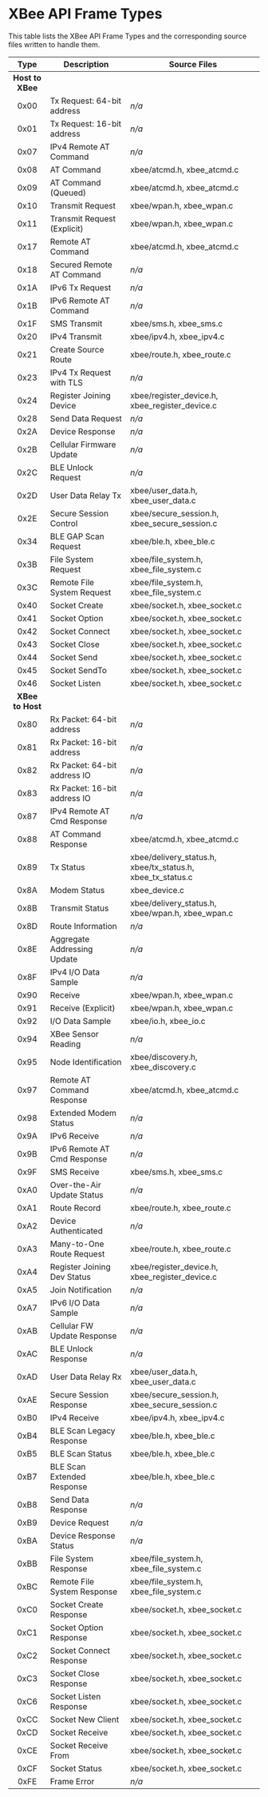 XBee API Frame Types
====================

This table lists the XBee API Frame Types and the corresponding source
files written to handle them.

| Type | Description                 | Source Files
|:----:|-----------------------------|--------------
|             **Host to XBee**       |||
| 0x00 | Tx Request: 64-bit address  | *n/a*
| 0x01 | Tx Request: 16-bit address  | *n/a*
| 0x07 | IPv4 Remote AT Command      | *n/a*
| 0x08 | AT Command                  | xbee/atcmd.h, xbee_atcmd.c
| 0x09 | AT Command (Queued)         | xbee/atcmd.h, xbee_atcmd.c
| 0x10 | Transmit Request            | xbee/wpan.h, xbee_wpan.c
| 0x11 | Transmit Request (Explicit) | xbee/wpan.h, xbee_wpan.c
| 0x17 | Remote AT Command           | xbee/atcmd.h, xbee_atcmd.c
| 0x18 | Secured Remote AT Command   | *n/a*
| 0x1A | IPv6 Tx Request             | *n/a*
| 0x1B | IPv6 Remote AT Command      | *n/a*
| 0x1F | SMS Transmit                | xbee/sms.h, xbee_sms.c
| 0x20 | IPv4 Transmit               | xbee/ipv4.h, xbee_ipv4.c
| 0x21 | Create Source Route         | xbee/route.h, xbee_route.c
| 0x23 | IPv4 Tx Request with TLS    | *n/a*
| 0x24 | Register Joining Device     | xbee/register_device.h, xbee_register_device.c
| 0x28 | Send Data Request           | *n/a*
| 0x2A | Device Response             | *n/a*
| 0x2B | Cellular Firmware Update    | *n/a*
| 0x2C | BLE Unlock Request          | *n/a*
| 0x2D | User Data Relay Tx          | xbee/user_data.h, xbee_user_data.c
| 0x2E | Secure Session Control      | xbee/secure_session.h, xbee_secure_session.c
| 0x34 | BLE GAP Scan Request        | xbee/ble.h, xbee_ble.c
| 0x3B | File System Request         | xbee/file_system.h, xbee_file_system.c
| 0x3C | Remote File System Request  | xbee/file_system.h, xbee_file_system.c
| 0x40 | Socket Create               | xbee/socket.h, xbee_socket.c
| 0x41 | Socket Option               | xbee/socket.h, xbee_socket.c
| 0x42 | Socket Connect              | xbee/socket.h, xbee_socket.c
| 0x43 | Socket Close                | xbee/socket.h, xbee_socket.c
| 0x44 | Socket Send                 | xbee/socket.h, xbee_socket.c
| 0x45 | Socket SendTo               | xbee/socket.h, xbee_socket.c
| 0x46 | Socket Listen               | xbee/socket.h, xbee_socket.c
|             **XBee to Host**       |||
| 0x80 | Rx Packet: 64-bit address   | *n/a*
| 0x81 | Rx Packet: 16-bit address   | *n/a*
| 0x82 | Rx Packet: 64-bit address IO| *n/a*
| 0x83 | Rx Packet: 16-bit address IO| *n/a*
| 0x87 | IPv4 Remote AT Cmd Response | *n/a*
| 0x88 | AT Command Response         | xbee/atcmd.h, xbee_atcmd.c
| 0x89 | Tx Status                   | xbee/delivery_status.h, xbee/tx_status.h, xbee_tx_status.c
| 0x8A | Modem Status                | xbee_device.c
| 0x8B | Transmit Status             | xbee/delivery_status.h, xbee/wpan.h, xbee_wpan.c
| 0x8D | Route Information           | *n/a*
| 0x8E | Aggregate Addressing Update | *n/a*
| 0x8F | IPv4 I/O Data Sample        | *n/a*
| 0x90 | Receive                     | xbee/wpan.h, xbee_wpan.c
| 0x91 | Receive (Explicit)          | xbee/wpan.h, xbee_wpan.c
| 0x92 | I/O Data Sample             | xbee/io.h, xbee_io.c
| 0x94 | XBee Sensor Reading         | *n/a*
| 0x95 | Node Identification         | xbee/discovery.h, xbee_discovery.c
| 0x97 | Remote AT Command Response  | xbee/atcmd.h, xbee_atcmd.c
| 0x98 | Extended Modem Status       | *n/a*
| 0x9A | IPv6 Receive                | *n/a*
| 0x9B | IPv6 Remote AT Cmd Response | *n/a*
| 0x9F | SMS Receive                 | xbee/sms.h, xbee_sms.c
| 0xA0 | Over-the-Air Update Status  | *n/a*
| 0xA1 | Route Record                | xbee/route.h, xbee_route.c
| 0xA2 | Device Authenticated        | *n/a*
| 0xA3 | Many-to-One Route Request   | xbee/route.h, xbee_route.c
| 0xA4 | Register Joining Dev Status | xbee/register_device.h, xbee_register_device.c
| 0xA5 | Join Notification           | *n/a*
| 0xA7 | IPv6 I/O Data Sample        | *n/a*
| 0xAB | Cellular FW Update Response | *n/a*
| 0xAC | BLE Unlock Response         | *n/a*
| 0xAD | User Data Relay Rx          | xbee/user_data.h, xbee_user_data.c
| 0xAE | Secure Session Response     | xbee/secure_session.h, xbee_secure_session.c
| 0xB0 | IPv4 Receive                | xbee/ipv4.h, xbee_ipv4.c
| 0xB4 | BLE Scan Legacy Response    | xbee/ble.h, xbee_ble.c
| 0xB5 | BLE Scan Status             | xbee/ble.h, xbee_ble.c
| 0xB7 | BLE Scan Extended Response  | xbee/ble.h, xbee_ble.c
| 0xB8 | Send Data Response          | *n/a*
| 0xB9 | Device Request              | *n/a*
| 0xBA | Device Response Status      | *n/a*
| 0xBB | File System Response        | xbee/file_system.h, xbee_file_system.c
| 0xBC | Remote File System Response | xbee/file_system.h, xbee_file_system.c
| 0xC0 | Socket Create Response      | xbee/socket.h, xbee_socket.c
| 0xC1 | Socket Option Response      | xbee/socket.h, xbee_socket.c
| 0xC2 | Socket Connect Response     | xbee/socket.h, xbee_socket.c
| 0xC3 | Socket Close Response       | xbee/socket.h, xbee_socket.c
| 0xC6 | Socket Listen Response      | xbee/socket.h, xbee_socket.c
| 0xCC | Socket New Client           | xbee/socket.h, xbee_socket.c
| 0xCD | Socket Receive              | xbee/socket.h, xbee_socket.c
| 0xCE | Socket Receive From         | xbee/socket.h, xbee_socket.c
| 0xCF | Socket Status               | xbee/socket.h, xbee_socket.c
| 0xFE | Frame Error                 | *n/a*
